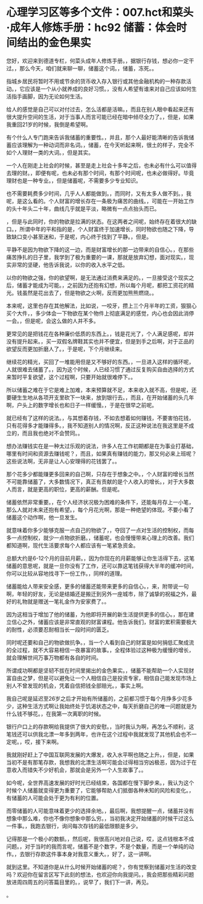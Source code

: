 # 心理学习区等多个文件：007.hct和菜头·成年人修炼手册：hc92 储蓄：体会时间结出的金色果实

您好，欢迎来到德道专栏，何菜头成年人修炼手册。，据银行存钱，想必你一定干过。，那么今天，咱们就来聊一聊，储蓄这个词。，储蓄，冻死。。

指城乡居民将暂时不用或节余的货币收入存入银行或其他金融机构的一种存款活动。，它应该是一个从小就养成的良好习惯。，没有人希望有谁来对自己应该如何生活指手画脚，因为无论如何生活。

给人的感觉是自己可以对付过去，怎么活都是活嘛。，而且在别人眼中看起来还有很大提升空间的生活，对于当事人而言可能已经在暗中倾尽全力了。，但是，如果我重回21岁的时候，我倒是希望啊。

有个什么人专门跑来告诉我储蓄的重要性。，并且，那个人最好能清晰的告诉我储蓄应该理解为一种动词而非名词。，储蓄，在今天听起来啊，很土的样子，完全不如个人理财一类的大词。，但是其实。

一个人在刚走上社会的时候，甚至是走上社会十多年之后，也未必有什么可以值得去理的财。，即便有呢，也未必有那个时间，有那个时间呢，也未必做得好。毕竟理财也是一种专业。，但是储蓄呢，不需要多少专业知识。

也不需要耗费多少时间，几乎人人都能做到。，而同时，又有太多人做不到。，我呢，是这么看的。个人财富的增长存在一条极为痛苦的曲线。，可能在一开始工作的头十年头二十年，曲线几乎就是平淡，略微有一点点抬头而已。

，但是与此同时，你的物欲是拉满的状态。在这两者之间呢，始终存在着很大的缺口。，所谓中年的平和指的是，个人财富终于加速增长，同时物欲也随之下降，导致缺口变小甚至迷和，于是呢，内心终于找到了平静。，但是。

平静不是因为物欲下降的这一边，而是财富增长的那一边带来的自信心。，在那些痛苦挣扎的日子里，我学到了极为重要的一课，那就是放弃幻想，面对现实。，现实非常的坚硬，他告诉我说，以你的收入水平之低。

以你的物欲之强，你的欲望啊，是无法通过消费来满足的。，一旦接受这个现实之后，储蓄才能成为可能。，之前因为还抱有幻想，所以每个月呢，都把工资花的精光。钱虽然是花出去了，但是物欲之火啊，反而更加熊熊燃烧。。

本来呢，这里也存在其他解法，比如说，一咬牙，攒上三个月半年的工资，狠狠心买个大件，，多少体会一下物欲在某个物件上彻底满足的感觉，内心也会因此消停一会。，但是呢，会这么做的人并不多。

更常见的是把钱花在各种廉价低质的东西上。，钱是花光了，个人满足感呢，却并没有提升起来。，买一双假名牌鞋其实也并不便宜，但是到手之后啊，对于正品的欲望反而更加折磨人了。，于是呢，下个月继续来。

继续花的精光，买回了一堆能用但是又不够好的东西。，一旦进入这样的循环呢，人就很难去储蓄了。，因为这个时候，人已经习惯了通过反复购买自由选择的方式来暂时平复欲望，这个过程啊，只要开始就很难停下。。

所以储蓄之难在于它是难上加难，本来预算就不足，本来收入就不高，但是呢，还要硬生生地从各项开支里砍下一块来，放到银行去。，而且，在开始储蓄的头几年啊，户头上的数字增长也和日子一样缓慢。，于是在很早之前呢。

就已经有了这样的说法。，与其想着存钱，不如去想着如何赚钱，不要害怕花钱，只有花得多才能赚得多。，我不知道别人的情况啊，反正这种说法在我这里是不成立的，而且我也绝对不会赞同。。

想办法赚钱实在是一种太过乐观的说法，许多人在工作初期都是在为事业打基础，哪里有时间和资源去赚钱呢？，而且，如果真有赚钱的能力，那又何必来上班呢？这些说法啊，无非是让人心安理得的花钱罢了。。

那个花多少都能赚更多回来的自己啊，只存在于想象之中。，个人财富的增长当然不可能靠储蓄了，大多数情况下，真正有贡献的是个人收入的增长。，对于大多数人而言，就是更高的职位，更高的薪酬。但是呢。

储蓄依然非常重要。，在个人经济状况极为困难的条件下，还能每月存上一小笔，那么人就对未来还抱有希望。，每个月花光啊，那是一种绝望的体现。不要小看了储蓄这个动作啊，他一旦发生。

就意味着你多少能够克服一点自己的物欲了，，夺回了一点对生活的控制权，而每多一点控制权，就少一点物欲折磨。，储蓄呢，也会慢慢带来心理上的改善。我们都知道啊，现代生活要求每个人都应该有一笔紧急资金。

总额大约是6-12个月的目前月薪。，因为你现在的月薪能够让你生活得下去，这笔储蓄的意思呢，就是一旦你没有了工作，还可以靠这笔钱获得大半年的缓冲时间，你可以比较从容地找寻下一份工作。，同样的道理。

储蓄能给人带来安全感，更多的储蓄还能带来更多的自信心。，来，附带说一句啊，年轻的好友，无论是结婚还是搬迁到另外一座城市，除了诚挚的祝福之外，最好的礼物就是赠送一笔礼金作为安家费了。。

因为这相当于增加了他的储蓄，为他即将开展的新生活提供更多的信心。，那在建立信心之外，储蓄应该是非常直观的财富课程。他告诉我们，财富的累积需要极大的耐性，必须要忍耐相当长一段时间的匮乏。

同时呢还要和自己的物欲做抗争。，当一个人看到自己的财富是如何捐低汇聚成流的全过程，就不大容易相信一夜暴富的故事。，全程体验过这种极为缓慢的增长，就会理解世间万事万物都有各自的时间。

所谓成功啊都是坚韧不拔在时间里揭出的金色果实。，储蓄不能帮助一个人实现财富自由之梦，但是可以避免让一个人相信自己是投资专家，相信自己能发现市场上别人不曾发现的机会，凭着自信把钱全部赔光。，事实上啊。

我自己呢是延迟至26岁之后才开始有所储蓄的，之前都习惯于每个月挣多少花多少，这种生活方式啊让我始终处于饥渴状态之中，每天折磨自己的唯一问题就是为什么钱不够花。，在我第一次离职的时候。

银行户口上的存款啊给我提供了很大的安慰。，当时我认为啊，再怎么不顺利，这笔钱还可以供我北漂一年多到两年，也许在这个过程中我就发现了其他机会也不一定呢。，哎，接下来啊。

我就刚好赶上了中国互联网发展的大爆发，收入水平啊也随之上升。，但是，如果当初不是有那笔存款，我想我的北漂生活啊可能会过得相当穷凶极恶，因为过于在意收入而错失不少好机会，那就会是另外一个人生故事了。。

如今呢，全世界高速发展的好时光已经结束，各国都在慢下脚步来。，我认为这个时候个人储蓄就变得更为重要了，它能够帮助人们抵御各种未知的风险和变化。，有储蓄的人可能会处于更为有利的位置。

而零储蓄的人可能意味着更少的选择余地。，最后啊，我想提醒一点，储蓄并没有想象中那么难，你也不像你想象中那么穷。，当初我决定开始储蓄的时候干过这么一件事。，我跑去银行，询问每次存钱的最低限额是多少。

记得那是一个极小的数额。，然后呢，我很高兴地对自己说，哎，这点钱根本不成问题。，对于当时的我而言呢，储蓄不是个数字，不是个数量，而是一个单纯的动作。，去银行存款这件事本身对我意义重大。，好了，这一讲啊。

就到这里。不知道你是从什么时候开始储蓄的呢？，你有觉察到储蓄对生活的改变吗？欢迎你在留言区写下此刻的想法，也欢迎你向我提问。，我会把那些精彩问题放进周四周五的问答篇目里的。，说早了，我们下一讲，再见。

。